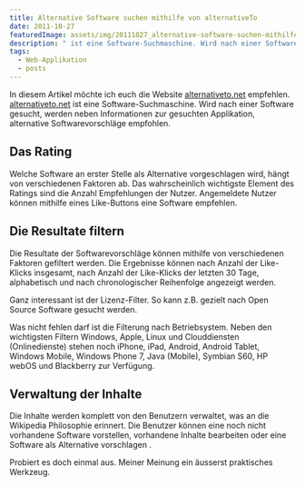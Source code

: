 ```yaml
---
title: Alternative Software suchen mithilfe von alternativeTo
date: 2011-10-27
featuredImage: assets/img/20111027_alternative-software-suchen-mithilfe-von-alternativeto_0.jpg
description: " ist eine Software-Suchmaschine. Wird nach einer Software gesucht, werden neben Informationen zur gesuchten Applikation, alternative Softwarevorschläge empfohlen."
tags:
  - Web-Applikation
  - posts
---
```

In diesem Artikel möchte ich euch die Website [alternativeto.net](http://alternativeto.net/) empfehlen. [alternativeto.net](http://alternativeto.net/) ist eine Software-Suchmaschine. Wird nach einer Software gesucht, werden neben Informationen zur gesuchten Applikation, alternative Softwarevorschläge empfohlen.

## Das Rating

Welche Software an erster Stelle als Alternative vorgeschlagen wird, hängt von verschiedenen Faktoren ab. Das wahrscheinlich wichtigste Element des Ratings sind die Anzahl Empfehlungen der Nutzer. Angemeldete Nutzer können mithilfe eines Like-Buttons eine Software empfehlen.

## Die Resultate filtern

Die Resultate der Softwarevorschläge können mithilfe von verschiedenen Faktoren gefiltert werden. Die Ergebnisse können nach Anzahl der Like-Klicks insgesamt, nach Anzahl der Like-Klicks der letzten 30 Tage, alphabetisch und nach chronologischer Reihenfolge angezeigt werden.

Ganz interessant ist der Lizenz-Filter. So kann z.B. gezielt nach Open Source Software gesucht werden.

Was nicht fehlen darf ist die Filterung nach Betriebsystem. Neben den wichtigsten Filtern Windows, Apple, Linux und Clouddiensten (Onlinedienste) stehen noch iPhone, iPad, Android, Android Tablet, Windows Mobile, Windows Phone 7, Java (Mobile), Symbian S60, HP webOS und Blackberry zur Verfügung.

## Verwaltung der Inhalte

Die Inhalte werden komplett von den Benutzern verwaltet, was an die Wikipedia Philosophie erinnert. Die Benutzer können eine noch nicht vorhandene Software vorstellen, vorhandene Inhalte bearbeiten oder eine Software als Alternative vorschlagen .

Probiert es doch einmal aus. Meiner Meinung ein äusserst praktisches Werkzeug.

